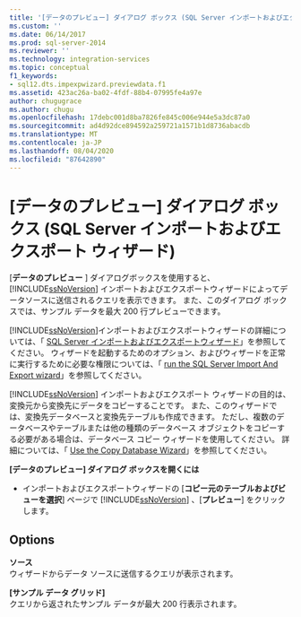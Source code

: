 ```yaml
---
title: '[データのプレビュー] ダイアログ ボックス (SQL Server インポートおよびエクスポート ウィザード) | Microsoft Docs'
ms.custom: ''
ms.date: 06/14/2017
ms.prod: sql-server-2014
ms.reviewer: ''
ms.technology: integration-services
ms.topic: conceptual
f1_keywords:
- sql12.dts.impexpwizard.previewdata.f1
ms.assetid: 423ac26a-ba02-4fdf-88b4-07995fe4a97e
author: chugugrace
ms.author: chugu
ms.openlocfilehash: 17debc001d8ba7826fe845c006e944e5a3dc87a0
ms.sourcegitcommit: ad4d92dce894592a259721a1571b1d8736abacdb
ms.translationtype: MT
ms.contentlocale: ja-JP
ms.lasthandoff: 08/04/2020
ms.locfileid: "87642890"
---
```

# <a name="preview-data-dialog-box-sql-server-import-and-export-wizard"></a>[データのプレビュー] ダイアログ ボックス (SQL Server インポートおよびエクスポート ウィザード)
  [**データのプレビュー** ] ダイアログボックスを使用すると、 [!INCLUDE[ssNoVersion](../../includes/ssnoversion-md.md)] インポートおよびエクスポートウィザードによってデータソースに送信されるクエリを表示できます。 また、このダイアログ ボックスでは、サンプル データを最大 200 行プレビューできます。  
  
 [!INCLUDE[ssNoVersion](../../includes/ssnoversion-md.md)]インポートおよびエクスポートウィザードの詳細については、「 [SQL Server インポートおよびエクスポートウィザード](import-and-export-data-with-the-sql-server-import-and-export-wizard.md)」を参照してください。 ウィザードを起動するためのオプション、およびウィザードを正常に実行するために必要な権限については、「 [run the SQL Server Import And Export wizard](start-the-sql-server-import-and-export-wizard.md)」を参照してください。  
  
 [!INCLUDE[ssNoVersion](../../includes/ssnoversion-md.md)] インポートおよびエクスポート ウィザードの目的は、変換元から変換先にデータをコピーすることです。 また、このウィザードでは、変換先データベースと変換先テーブルも作成できます。 ただし、複数のデータベースやテーブルまたは他の種類のデータベース オブジェクトをコピーする必要がある場合は、データベース コピー ウィザードを使用してください。 詳細については、「 [Use the Copy Database Wizard](../../relational-databases/databases/use-the-copy-database-wizard.md)」を参照してください。  
  
 **[データのプレビュー] ダイアログ ボックスを開くには**  
  
-   インポートおよびエクスポートウィザードの [**コピー元のテーブルおよびビューを選択**] ページで [!INCLUDE[ssNoVersion](../../includes/ssnoversion-md.md)] 、[**プレビュー**] をクリックします。  
  
## <a name="options"></a>Options  
 **ソース**  
 ウィザードからデータ ソースに送信するクエリが表示されます。  
  
 **[サンプル データ グリッド]**  
 クエリから返されたサンプル データが最大 200 行表示されます。  
  
  
